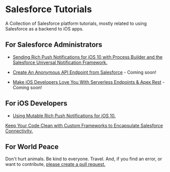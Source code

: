 # Salesforce Tutorials
A Collection of Salesforce platform tutorials, mostly related to using Salesforce as a backend to iOS apps.

## For Salesforce Administrators
* [Sending Rich Push Notifications for iOS 10 with Process Builder and the Salesforce Universal Notification Framework.](https://github.com/quintonwall/salesforce-tutorials/tree/master/universal-push-notification-framework)

* [Create An Anonymous API Endpoint from Salesforce]() - Coming soon!

* [Make iOS Developers Love You With Serverless Endpoints & Apex Rest]() - Coming soon!

## For iOS Developers
* [Using Mutable Rich Push Notifications for iOS 10.](https://github.com/quintonwall/salesforce-tutorials/tree/master/ios10-richmedia-push-notifications)

[Keep Your Code Clean with Custom Frameworks to Encapsulate Salesforce Connectivity.](https://github.com/quintonwall/salesforce-tutorials/tree/master/frameworks-and-salesforce)

## For World Peace
Don't hurt animals. Be kind to everyone. Travel. And, if you find an error, or want to contribute, [please create a pull request.](https://github.com/quintonwall/salesforce-tutorials/pulls)
